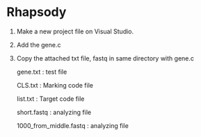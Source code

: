 # Rhapsody

1. Make a new project file on Visual Studio.
2. Add the gene.c
3. Copy the attached txt file, fastq in same directory with gene.c

   gene.txt : test file
   
   CLS.txt  : Marking code file 
   
   list.txt : Target code file
  
   short.fastq : analyzing file
   
   1000_from_middle.fastq : analyzing file
  
